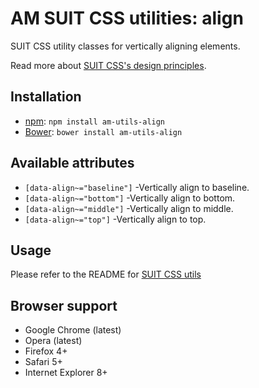 # AM SUIT CSS utilities: align


SUIT CSS utility classes for vertically aligning elements.

Read more about [SUIT CSS's design principles](https://github.com/suitcss/suit/).

## Installation

* [npm](http://npmjs.org/): `npm install am-utils-align`
* [Bower](http://bower.io/): `bower install am-utils-align`

## Available attributes

* `[data-align~="baseline"]` -Vertically align to baseline.
* `[data-align~="bottom"]` -Vertically align to bottom.
* `[data-align~="middle"]` -Vertically align to middle.
* `[data-align~="top"]` -Vertically align to top.

## Usage

Please refer to the README for [SUIT CSS utils](https://github.com/suitcss/utils/)

## Browser support

* Google Chrome (latest)
* Opera (latest)
* Firefox 4+
* Safari 5+
* Internet Explorer 8+

